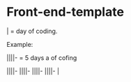 # Front-end-template

| = day of coding. 

Example: 

||||-  = 5 days a of cofing 

||||- ||||- ||||- ||||- | 
